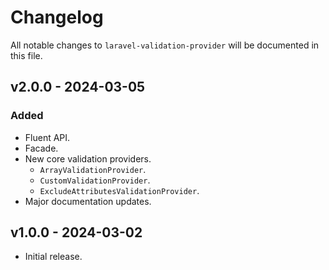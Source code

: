 # Changelog

All notable changes to `laravel-validation-provider` will be documented in this file.

## v2.0.0 - 2024-03-05
### Added
- Fluent API.
- Facade.
- New core validation providers.
    - `ArrayValidationProvider`.
    - `CustomValidationProvider`.
    - `ExcludeAttributesValidationProvider`.
- Major documentation updates.

## v1.0.0 - 2024-03-02
- Initial release.
